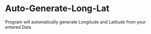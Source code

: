 # Auto-Generate-Long-Lat
Program will automatically generate Longitude and Latitude from your entered Data
